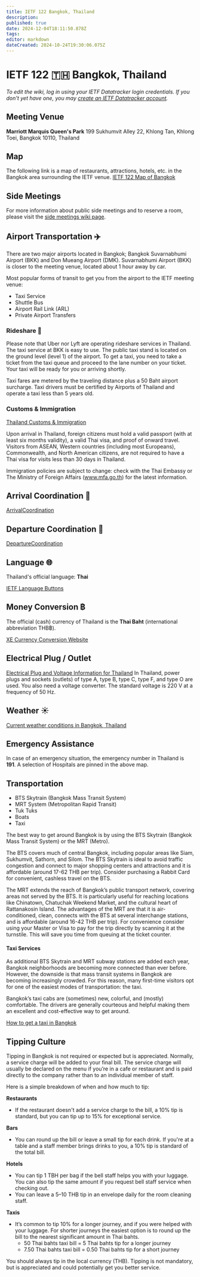 ```yaml
---
title: IETF 122 Bangkok, Thailand
description: 
published: true
date: 2024-12-04T18:11:50.878Z
tags: 
editor: markdown
dateCreated: 2024-10-24T19:30:06.075Z
---
```


# IETF 122 :thailand: Bangkok, Thailand 
*To edit the wiki, log in using your IETF Datatracker login credentials. If you don't yet have one, you may [create an IETF Datatracker account](https://datatracker.ietf.org/accounts/create/).*

## Meeting Venue
**Marriott Marquis Queen's Park**
199 Sukhumvit Alley 22, 
Khlong Tan, Khlong Toei, 
Bangkok 10110, 
Thailand

## Map
The following link is a map of restaurants, attractions, hotels, etc. in the Bangkok area surrounding the IETF venue. 
[IETF 122 Map of Bangkok](https://www.google.com/maps/d/edit?mid=1Qe0KZ5BfXxiy9Feb2aq8N1xVp9iYBwE&usp=sharing)

## Side Meetings
For more information about public side meetings and to reserve a room, please visit the [side meetings wiki page](/meeting/122/sidemeetings).

## Airport Transportation :airplane:
There are two major airports located in Bangkok; Bangkok Suvarnabhumi Airport (BKK) and Don Mueang Airport (DMK). Suvarnabhumi Airport (BKK) is closer to the meeting venue, located about 1 hour away by car.

Most popular forms of transit to get you from the airport to the IETF meeting venue:
- Taxi Service
- Shuttle Bus
- Airport Rail Link (ARL)
- Private Airport Transfers

### Rideshare :taxi:
Please note that Uber nor Lyft are operating rideshare services in Thailand. The taxi service at BKK is easy to use. The public taxi stand is located on the ground level (level 1) of the airport. To get a taxi, you need to take a ticket from the taxi queue and proceed to the lane number on your ticket. Your taxi will be ready for you or arriving shortly. 

Taxi fares are metered by the traveling distance plus a 50 Baht airport surcharge. Taxi drivers must be certified by Airports of Thailand and operate a taxi less than 5 years old. 

### Customs & Immigration

[Thailand Customs & Immigration](https://www.tourismthailand.org/Articles/plan-your-trip-customs-and-immigration)

Upon arrival in Thailand, foreign citizens must hold a valid passport (with at least six months validity), a valid Thai visa, and proof of onward travel. Visitors from ASEAN, Western countries (including most Europeans), Commonwealth, and North American citizens, are not required to have a Thai visa for visits less than 30 days in Thailand.

Immigration policies are subject to change: check with the Thai Embassy or The Ministry of Foreign Affairs (www.mfa.go.th) for the latest information.

## Arrival Coordination :flight_arrival:
[ArrivalCoordination](/meeting/122/ArrivalCoordination)

## Departure Coordination :flight_departure:
[DepartureCoordination](/meeting/122/DepartureCoordination)

## Language :globe_with_meridians:
Thailand's official language: **Thai**

[IETF Language Buttons](/meeting/buttons) 

## Money Conversion ฿
The official (cash) currency of Thailand is the **Thai Baht** (international abbreviation THB฿).

[XE Currency Conversion Website](https://www.xe.com/currencyconverter/convert/?Amount=1&From=USD&To=THB)

 ## Electrical Plug / Outlet 
[Electrical Plug and Voltage Information for Thailand](https://www.power-plugs-sockets.com/us/thailand/) 
In Thailand, power plugs and sockets (outlets) of type A, type B, type C, type F, and type O are used. You also need a voltage converter. The standard voltage is 220 V at a frequency of 50 Hz.

## Weather :sunny: 
[Current weather conditions in Bangkok, Thailand](https://www.accuweather.com/en/th/bangkok/318849/weather-forecast/318849)
 
## Emergency Assistance
In case of an emergency situation, the emergency number in Thailand is **191**.
A selection of Hospitals are pinned in the above map.  

## Transportation

- BTS Skytrain (Bangkok Mass Transit System)
- MRT System (Metropolitan Rapid Transit)
- Tuk Tuks
- Boats
- Taxi

The best way to get around Bangkok is by using the BTS Skytrain (Bangkok Mass Transit System) or the MRT (Metro). 

The BTS covers much of central Bangkok, including popular areas like Siam, Sukhumvit, Sathorn, and Silom. The BTS Skytrain is ideal to avoid traffic congestion and connect to major shopping centers and attractions and it is affordable (around 17-62 THB per trip). Consider purchasing a Rabbit Card for convenient, cashless travel on the BTS.

The MRT extends the reach of Bangkok’s public transport network, covering areas not served by the BTS. It is particularly useful for reaching locations like Chinatown, Chatuchak Weekend Market, and the cultural heart of Rattanakosin Island. The advantages of the MRT are that it is air-conditioned, clean, connects with the BTS at several interchange stations, and is affordable (around 16-42 THB per trip). For convenience consider using your Master or Visa to pay for the trip directly by scanning it at the turnstile. This will save you time from queuing at the ticket counter.

#### **Taxi Services**
As additional BTS Skytrain and MRT subway stations are added each year, Bangkok neighborhoods are becoming more connected than ever before. However, the downside is that mass transit systems in Bangkok are becoming increasingly crowded. For this reason, many first-time visitors opt for one of the easiest modes of transportation: the taxi. 

Bangkok’s taxi cabs are (sometimes) new, colorful, and (mostly) comfortable. The drivers are generally courteous and helpful making them an excellent and cost-effective way to get around.

[How to get a taxi in Bangkok](https://www.thaiembassy.com/travel-to-thailand/bangkok-taxi-tips-how-to-get-a-taxi-in-bangkok)


## Tipping Culture

Tipping in Bangkok is not required or expected but is appreciated. Normally, a service charge will be added to your final bill. The service charge will usually be declared on the menu if you’re in a cafe or restaurant and is paid directly to the company rather than to an individual member of staff.

Here is a simple breakdown of when and how much to tip:

**Restaurants**
- If the restaurant doesn't add a service charge to the bill, a 10% tip is standard, but you can tip up to 15% for exceptional service.

**Bars**
- You can round up the bill or leave a small tip for each drink. If you're at a table and a staff member brings drinks to you, a 10% tip is standard of the total bill. 

**Hotels**
- You can tip 1 TBH per bag if the bell staff helps you with your luggage. You can also tip the same amount if you request bell staff service when checking out. 
- You can leave a 5–10 THB tip in an envelope daily for the room cleaning staff. 

**Taxis**
- It’s common to tip 10% for a longer journey, and if you were helped with your luggage. For shorter journeys the easiest option is to round up the bill to the nearest significant amount in Thai bahts.
	- 50 Thai bahts taxi bill = 5 Thai bahts tip for a longer journey
	- 7.50 Thai bahts taxi bill = 0.50 Thai bahts tip for a short journey

You should always tip in the local currency (THB). Tipping is not mandatory, but is appreciated and could potentially get you better service. 





